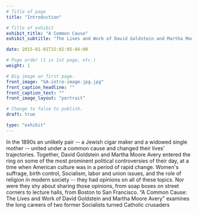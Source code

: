 ```yaml
---
# Title of page
title: "Introduction"

# Title of exhibit
exhibit_title: "A Common Cause"
exhibit_subtitle: "The Lives and Work of David Goldstein and Martha Moore Avery"

date: 2015-01-01T15:02:05-04:00

# Page order (1 is 1st page, etc.)
weight: 1

# Big image on first page.
front_image: "GA-intro-image.jpg.jpg"
front_caption_headline: ""
front_caption_text: ""
front_image_layout: "portrait"

# Change to false to publish.
draft: true

type: "exhibit"
---
```

In the 1890s an unlikely pair -- a Jewish cigar maker and a widowed single mother -- united under a common cause and changed their lives' trajectories. Together, David Goldstein and Martha Moore Avery entered the ring on some of the most prominent political controversies of their day, at a time when American culture was in a period of rapid change. Women's suffrage, birth control, Socialism, labor and union issues, and the role of religion in modern society -- they had opinions on all of these topics. Nor were they shy about sharing those opinions, from soap boxes on street corners to lecture halls, from Boston to San Francisco. “A Common Cause: The Lives and Work of David Goldstein and Martha Moore Avery" examines the long careers of two former Socialists turned Catholic crusaders
